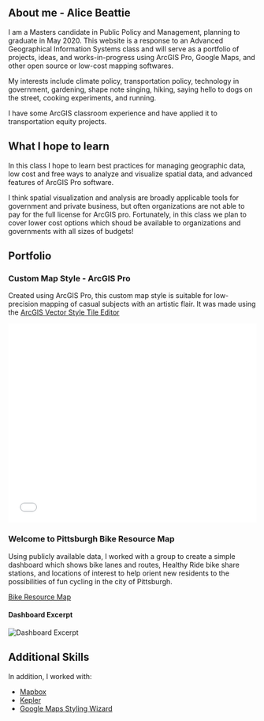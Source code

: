 ## About me - Alice Beattie

I am a Masters candidate in Public Policy and Management, planning to graduate in May 2020.  This website is a response to an Advanced Geographical Information Systems class and will serve as a portfolio of projects, ideas, and works-in-progress using ArcGIS Pro, Google Maps, and other open source or low-cost mapping softwares.

My interests include climate policy, transportation policy, technology in government, gardening, shape note singing, hiking, saying hello to dogs on the street, cooking experiments, and running.

I have some ArcGIS classroom experience and have applied it to transportation equity projects.


## What I hope to learn

In this class I hope to learn best practices for managing geographic data, low cost and free ways to analyze and visualize spatial data, and advanced features of ArcGIS Pro software.

I think spatial visualization and analysis are broadly applicable tools for government and private business, but often organizations are not able to pay for the full license for ArcGIS pro.  Fortunately, in this class we plan to cover lower cost options which shoud be available to organizations and governments with all sizes of budgets!

## Portfolio
### Custom Map Style - ArcGIS Pro
Created using ArcGIS Pro, this custom map style is suitable for low-precision mapping of casual subjects with an artistic flair.  It was made using the [ArcGIS Vector Style Tile Editor](https://developers.arcgis.com/vector-tile-style-editor/)

<style>.embed-container {position: relative; padding-bottom: 80%; height: 0; max-width: 100%;} .embed-container iframe, .embed-container object, .embed-container iframe{position: absolute; top: 0; left: 0; width: 100%; height: 100%;} small{position: absolute; z-index: 40; bottom: 0; margin-bottom: -15px;}</style><div class="embed-container"><iframe width="500" height="400" frameborder="0" scrolling="no" marginheight="0" marginwidth="0" title="AdvGIS Assignment 2 - Colored Pencil Map" src="//carnegiemellon.maps.arcgis.com/apps/Embed/index.html?webmap=f442844c5e674c9e8c89f64941135db3&extent=-77.0801,40.7972,-54.0967,49.411&zoom=true&previewImage=false&scale=true&disable_scroll=true&theme=light"></iframe></div>

### Welcome to Pittsburgh Bike Resource Map
Using publicly available data, I worked with a group to create a simple dashboard which shows bike lanes and routes, Healthy Ride bike share stations, and locations of interest to help orient new residents to the possibilities of fun cycling in the city of Pittsburgh.

[Bike Resource Map](https://carnegiemellon.maps.arcgis.com/apps/opsdashboard/index.html#/dd09288d460f4101aa1dd2d09deac991)

#### Dashboard Excerpt
![Dashboard Excerpt](https://github.com/abeattie23/beattie-portfolio/master/map_preview.PNG)

## Additional Skills
In addition, I worked with:
* [Mapbox](https://www.mapbox.com/)
* [Kepler](https://kepler.gl/)
* [Google Maps Styling Wizard](https://mapstyle.withgoogle.com/)

